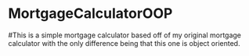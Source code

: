 # MortgageCalculatorOOP
#This is a simple mortgage calculator based off of my original mortgage calculator with the only difference being that this one is object oriented.
